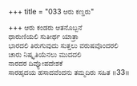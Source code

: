 +++
title = "033 ಆರು ಕಣ್ಡರು"

+++
ಆರು ಕಂಡರು ಆತನೊಬ್ಬನೆ  
ಧಾರುಣಿಯಲಿ ಸುತೀರ್ಥ ಯಾತ್ರಾ  
ಭಾರದಲಿ ತಿರುಗುವುದು ಸುತ್ತಲು ವರುಷವೊಂದರಲಿ   
ಚಾರು ನಿಷ್ಕೃತಿಯೆನಲು ಮುದದಲಿ  
ನಾರದರ ದಿವ್ಯೋಪದೇಶಕೆ   
ಸಾರಹೃದಯ ಹಸಾದವೆಂದನು ತಮ್ಮದಿರು ಸಹಿತ     ॥33॥
